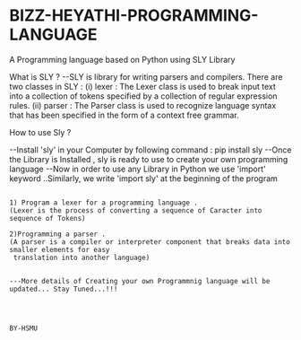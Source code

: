 # BIZZ-HEYATHI-PROGRAMMING-LANGUAGE
A Programming language based on Python using SLY Library

What is SLY ?
--SLY is library for writing parsers and compilers.
There are two classes in SLY :
(i)  lexer :
 The Lexer class is used to break input text into a collection of tokens specified by a collection of regular expression rules.
(ii) parser :
 The Parser class is used to recognize language syntax that has been specified in the form of a context free grammar. 
                                                             
How to use Sly ?

--Install 'sly' in your Computer by following command : pip install sly 
--Once the Library is Installed , sly is ready to use to create your own programming language 
--Now in order to use any Library in Python we use 'import' keyword ..Similarly, we write 'import sly' at the beginning of 
  the program 
~~~~~~~~~~~~~~~~~~~~~~~~~~~~~~~~~~~~~~~~~~~~~~~~~~~~~~~~~~~~~~~~~~~~~~~~~~~~~~~~~~~~~~~~~~~~~~~~~~~~~~~~~~~~~~~~~~~~~~~~~~~~~

1) Program a lexer for a programming language .
(Lexer is the process of converting a sequence of Caracter into sequence of Tokens)

2)Programming a parser .
(A parser is a compiler or interpreter component that breaks data into smaller elements for easy
 translation into another language)


---More details of Creating your own Programmnig language will be updated... Stay Tuned...!!!



                                                                                                     BY-HSMU
